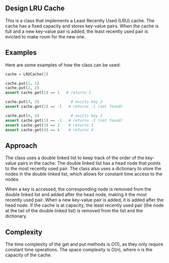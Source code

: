## Design LRU Cache
This is a class that implements a Least Recently Used (LRU) cache. The cache has a fixed capacity and stores key-value pairs. When the cache is full and a new key-value pair is added, the least recently used pair is evicted to make room for the new one.

## Examples

Here are some examples of how the class can be used:

```python
cache = LRUCache(2)

cache.put(1, 1)
cache.put(2, 2)
assert cache.get(1) == 1   # returns 1

cache.put(3, 3)              # evicts key 2
assert cache.get(2) == -1   # returns -1 (not found)

cache.put(4, 4)              # evicts key 1
assert cache.get(1) == -1   # returns -1 (not found)
assert cache.get(3) == 3    # returns 3
assert cache.get(4) == 4    # returns 4
```

## Approach

The class uses a double linked list to keep track of the order of the key-value pairs in the cache. The double linked list has a head node that points to the most recently used pair. The class also uses a dictionary to store the nodes in the double linked list, which allows for constant time access to the nodes.

When a key is accessed, the corresponding node is removed from the double linked list and added after the head node, making it the most recently used pair. When a new key-value pair is added, it is added after the head node. If the cache is at capacity, the least recently used pair (the node at the tail of the double linked list) is removed from the list and the dictionary.

## Complexity

The time complexity of the get and put methods is $O(1)$, as they only require constant time operations. The space complexity is $O(n)$, where $n$ is the capacity of the cache.